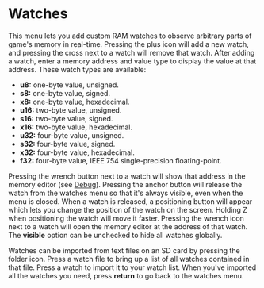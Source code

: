 # Watches

This menu lets you add custom RAM watches to observe arbitrary parts of game's memory in real-time. Pressing the plus icon will add a new watch, and pressing the cross next to a watch will remove that watch. After adding a watch, enter a memory address and value type to display the value at that address. These watch types are available:

* **u8:** one-byte value, unsigned.
* **s8:** one-byte value, signed.
* **x8:** one-byte value, hexadecimal.
* **u16:** two-byte value, unsigned.
* **s16:** two-byte value, signed.
* **x16:** two-byte value, hexadecimal.
* **u32:** four-byte value, unsigned.
* **s32:** four-byte value, signed.
* **x32:** four-byte value, hexadecimal.
* **f32:** four-byte value, IEEE 754 single-precision floating-point.

Pressing the wrench button next to a watch will show that address in the memory editor (see [Debug](debug.md)). Pressing the anchor button will release the watch from the watches menu so that it's always visible, even when the menu is closed. When a watch is released, a positioning button will appear which lets you change the position of the watch on the screen. Holding Z when positioning the watch will move it faster. Pressing the wrench icon next to a watch will open the memory editor at the address of that watch. The **visible** option can be unchecked to hide all watches globally.

Watches can be imported from text files on an SD card by pressing the folder icon. Press a watch file to bring up a list of all watches contained in that file. Press a watch to import it to your watch list. When you've imported all the watches you need, press **return** to go back to the watches menu.
